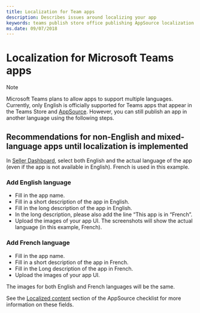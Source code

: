 ```yaml
---
title: Localization for Team apps
description: Describes issues around localizing your app
keywords: teams publish store office publishing AppSource localization language seller dashboard
ms.date: 09/07/2018
---
```

# Localization for Microsoft Teams apps

> [!NOTE]
> Microsoft Teams plans to allow apps to support multiple languages. Currently, only English is officially supported for Teams apps that appear in the Teams Store and [AppSource](https://appsource.microsoft.com). However, you can still publish an app in another language using the following steps.

## Recommendations for non-English and mixed-language apps until localization is implemented

In [Seller Dashboard](http://go.microsoft.com/fwlink/?LinkId=248605), select both English and the actual language of the app (even if the app is not available in English). French is used in this example.

### Add English language

* Fill in the app name.
* Fill in a short description of the app in English.
* Fill in the long description of the app in English.
* In the long description, please also add the line “This app is in “French”.
* Upload the images of your app UI. The screenshots will show the actual language (in this example, French).

### Add French language

* Fill in the app name.
* Fill in a short description of the app in French.
* Fill in the Long description of the app in French.
* Upload the images of your app UI.

The images for both English and French languages will be the same.

See the [Localized content](~/publishing/office-store-checklist#localized-content) section of the AppSource checklist for more information on these fields.
